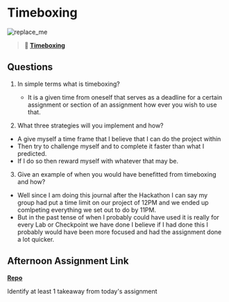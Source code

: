 # Timeboxing

![replace_me](https://codeworks.blob.core.windows.net/public/assets/img/illustrations/placeholder.svg)
> **📖 [Timeboxing](https://codeworksacademy.com/fs-student-guide/resources/wk5/03-Timeboxing)**

## Questions

1. In simple terms what is timeboxing?
    - It is a given time from oneself that serves as a deadline for a certain assignment or section of an assignment how ever you wish to use that.

2. What three strategies will you implement and how?
  - A give myself a time frame that I believe that I can do the project within
  - Then try to challenge myself and to complete it faster than what I predicted.
  - If I do so then reward myself with whatever that may be.

3. Give an example of when you would have benefitted from timeboxing and how? 
  - Well since I am doing this journal after the Hackathon I can say my group had put a time limit on our project of 12PM and we ended up comlpeting everything we set out to do by 11PM.
  - But in the past tense of when I probably could have used it is really for every Lab or Checkpoint we have done I believe if I had done this I probably would have been more focused and had the assignment done a lot quicker.

## Afternoon Assignment Link

**[Repo](https://github.com/HardlySalty/https://github.com/HardlySalty/W5-D3-LAB)**

Identify at least 1 takeaway from today's assignment
